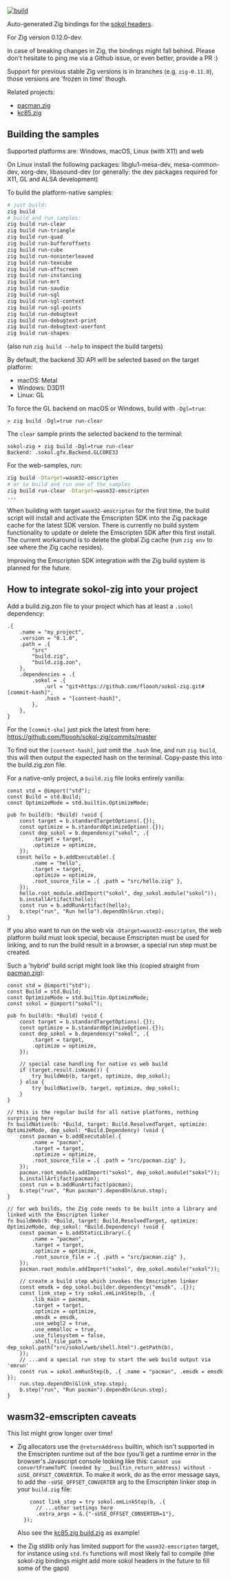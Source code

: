 [![build](https://github.com/floooh/sokol-zig/actions/workflows/main.yml/badge.svg)](https://github.com/floooh/sokol-zig/actions/workflows/main.yml)

Auto-generated Zig bindings for the [sokol headers](https://github.com/floooh/sokol).

For Zig version 0.12.0-dev.

In case of breaking changes in Zig, the bindings might fall behind. Please don't hesitate to
ping me via a Github issue, or even better, provide a PR :)

Support for previous stable Zig versions is in branches (e.g. `zig-0.11.0`), those versions are 'frozen in time' though.

Related projects:

- [pacman.zig](https://github.com/floooh/pacman.zig)
- [kc85.zig](https://github.com/floooh/kc85.zig)

## Building the samples

Supported platforms are: Windows, macOS, Linux (with X11) and web

On Linux install the following packages: libglu1-mesa-dev, mesa-common-dev, xorg-dev, libasound-dev
(or generally: the dev packages required for X11, GL and ALSA development)

To build the platform-native samples:

```sh
# just build:
zig build
# build and run samples:
zig build run-clear
zig build run-triangle
zig build run-quad
zig build run-bufferoffsets
zig build run-cube
zig build run-noninterleaved
zig build run-texcube
zig build run-offscreen
zig build run-instancing
zig build run-mrt
zig build run-saudio
zig build run-sgl
zig build run-sgl-context
zig build run-sgl-points
zig build run-debugtext
zig build run-debugtext-print
zig build run-debugtext-userfont
zig build run-shapes
```

(also run ```zig build --help``` to inspect the build targets)

By default, the backend 3D API will be selected based on the target platform:

- macOS: Metal
- Windows: D3D11
- Linux: GL

To force the GL backend on macOS or Windows, build with ```-Dgl=true```:

```
> zig build -Dgl=true run-clear
```

The ```clear``` sample prints the selected backend to the terminal:

```
sokol-zig ➤ zig build -Dgl=true run-clear
Backend: .sokol.gfx.Backend.GLCORE33
```

For the web-samples, run:

```sh
zig build -Dtarget=wasm32-emscripten
# or to build and run one of the samples
zig build run-clear -Dtarget=wasm32-emscripten
...
```

When building with target `wasm32-emscripten` for the first time, the build script will
install and activate the Emscripten SDK into the Zig package cache for the latest SDK
version. There is currently no build system functionality to update or delete the Emscripten SDK
after this first install. The current workaround is to delete the global Zig cache
(run `zig env` to see where the Zig cache resides).

Improving the Emscripten SDK integration with the Zig build system is planned for the future.


## How to integrate sokol-zig into your project

Add a build.zig.zon file to your project which has at least a `.sokol` dependency:

```zig
.{
    .name = "my_project",
    .version = "0.1.0",
    .path = .{
        "src"
        "build.zig",
        "build.zig.zon",
    },
    .dependencies = .{
        .sokol = .{
            .url = "git+https://github.com/floooh/sokol-zig.git#[commit-hash]",
            .hash = "[content-hash]",
        },
    },
}
```

For the `[commit-sha]` just pick the latest from here: https://github.com/floooh/sokol-zig/commits/master

To find out the `[content-hash]`, just omit the `.hash` line, and run `zig build`, this will then output
the expected hash on the terminal. Copy-paste this into the build.zig.zon file.

For a native-only project, a `build.zig` file looks entirely vanilla:

```zig
const std = @import("std");
const Build = std.Build;
const OptimizeMode = std.builtin.OptimizeMode;

pub fn build(b: *Build) !void {
    const target = b.standardTargetOptions(.{});
    const optimize = b.standardOptimizeOption(.{});
    const dep_sokol = b.dependency("sokol", .{
        .target = target,
        .optimize = optimize,
    });
   const hello = b.addExecutable(.{
        .name = "hello",
        .target = target,
        .optimize = optimize,
        .root_source_file = .{ .path = "src/hello.zig" },
    });
    hello.root_module.addImport("sokol", dep_sokol.module("sokol"));
    b.installArtifact(hello);
    const run = b.addRunArtifact(hello);
    b.step("run", "Run hello").dependOn(&run.step);
}
```

If you also want to run on the web via `-Dtarget=wasm32-emscripten`, the web platform
build must look special, because Emscripten must be used for linking, and to run
the build result in a browser, a special run step must be created.

Such a 'hybrid' build script might look like this (copied straight from [pacman.zig](https://github.com/floooh/pacman.zig)):

```zig
const std = @import("std");
const Build = std.Build;
const OptimizeMode = std.builtin.OptimizeMode;
const sokol = @import("sokol");

pub fn build(b: *Build) !void {
    const target = b.standardTargetOptions(.{});
    const optimize = b.standardOptimizeOption(.{});
    const dep_sokol = b.dependency("sokol", .{
        .target = target,
        .optimize = optimize,
    });

    // special case handling for native vs web build
    if (target.result.isWasm()) {
        try buildWeb(b, target, optimize, dep_sokol);
    } else {
        try buildNative(b, target, optimize, dep_sokol);
    }
}

// this is the regular build for all native platforms, nothing surprising here
fn buildNative(b: *Build, target: Build.ResolvedTarget, optimize: OptimizeMode, dep_sokol: *Build.Dependency) !void {
    const pacman = b.addExecutable(.{
        .name = "pacman",
        .target = target,
        .optimize = optimize,
        .root_source_file = .{ .path = "src/pacman.zig" },
    });
    pacman.root_module.addImport("sokol", dep_sokol.module("sokol"));
    b.installArtifact(pacman);
    const run = b.addRunArtifact(pacman);
    b.step("run", "Run pacman").dependOn(&run.step);
}

// for web builds, the Zig code needs to be built into a library and linked with the Emscripten linker
fn buildWeb(b: *Build, target: Build.ResolvedTarget, optimize: OptimizeMode, dep_sokol: *Build.Dependency) !void {
    const pacman = b.addStaticLibrary(.{
        .name = "pacman",
        .target = target,
        .optimize = optimize,
        .root_source_file = .{ .path = "src/pacman.zig" },
    });
    pacman.root_module.addImport("sokol", dep_sokol.module("sokol"));

    // create a build step which invokes the Emscripten linker
    const emsdk = dep_sokol.builder.dependency("emsdk", .{});
    const link_step = try sokol.emLinkStep(b, .{
        .lib_main = pacman,
        .target = target,
        .optimize = optimize,
        .emsdk = emsdk,
        .use_webgl2 = true,
        .use_emmalloc = true,
        .use_filesystem = false,
        .shell_file_path = dep_sokol.path("src/sokol/web/shell.html").getPath(b),
    });
    // ...and a special run step to start the web build output via 'emrun'
    const run = sokol.emRunStep(b, .{ .name = "pacman", .emsdk = emsdk });
    run.step.dependOn(&link_step.step);
    b.step("run", "Run pacman").dependOn(&run.step);
}
```

## wasm32-emscripten caveats

This list might grow longer over time!

- Zig allocators use the `@returnAddress` builtin, which isn't supported in the Emscripten
  runtime out of the box (you'll get a runtime error in the browser's Javascript console
  looking like this: `Cannot use convertFrameToPC (needed by __builtin_return_address) without -sUSE_OFFSET_CONVERTER`.
  To make it work, do as the error message says, to add the `-sUSE_OFFSET_CONVERTER` arg to the
  Emscripten linker step in your `build.zig` file:

  ```zig
      const link_step = try sokol.emLinkStep(b, .{
        // ...other settings here
        .extra_args = &.{"-sUSE_OFFSET_CONVERTER=1"},
    });
  ```

  Also see the [kc85.zig build.zig](https://github.com/floooh/kc85.zig/blob/main/build.zig) as example!

- the Zig stdlib only has limited support for the `wasm32-emscripten`
  target, for instance using `std.fs` functions will most likely fail
  to compile (the sokol-zig bindings might add more sokol headers
  in the future to fill some of the gaps)